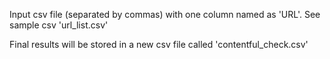 Input csv file (separated by commas) with one column named as 'URL'. See sample csv 'url_list.csv'

Final results will be stored in a new csv file called 'contentful_check.csv'
